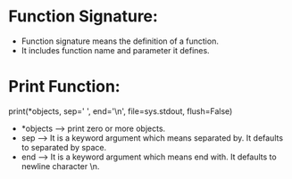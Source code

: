# **Function Signature:**
* Function signature means the definition of a function.
* It includes function name and parameter it defines.

# **Print Function:**

print(*objects, sep=' ', end='\n', file=sys.stdout, flush=False)

* *objects --> print zero or more objects.
* sep --> It is a keyword argument which means separated by.
It defaults to separated by space.
* end --> It is a keyword argument which means end with.
It defaults to newline character \n.
  


